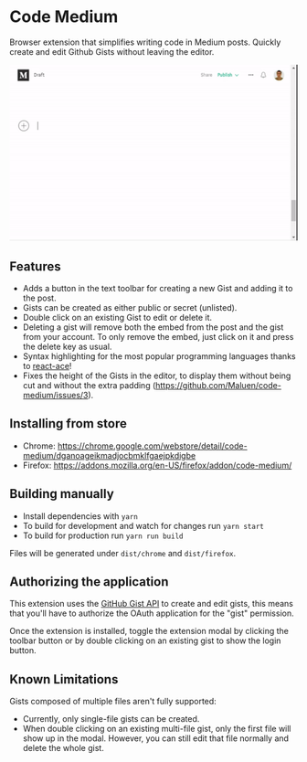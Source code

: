 Code Medium
=================

Browser extension that simplifies writing code in Medium posts. Quickly create and edit Github Gists without leaving the editor.

 <p align="center"> 
    <img src="/screenshots/screencast.gif?raw=true" alt="Code Medium">
 </p>

Features
--------

- Adds a button in the text toolbar for creating a new Gist and adding it to the post.
- Gists can be created as either public or secret (unlisted).
- Double click on an existing Gist to edit or delete it.
- Deleting a gist will remove both the embed from the post and the gist from your account.
  To only remove the embed, just click on it and press the delete key as usual.
- Syntax highlighting for the most popular programming languages thanks to [react-ace](https://github.com/securingsincity/react-ace)!
- Fixes the height of the Gists in the editor, to display them without being cut and without the extra padding (https://github.com/Maluen/code-medium/issues/3).


Installing from store
--------

- Chrome: https://chrome.google.com/webstore/detail/code-medium/dganoageikmadjocbmklfgaejpkdigbe
- Firefox: https://addons.mozilla.org/en-US/firefox/addon/code-medium/ 

Building manually
--------

- Install dependencies with `yarn`
- To build for development and watch for changes run `yarn start`
- To build for production run `yarn run build`

Files will be generated under `dist/chrome` and `dist/firefox`.

Authorizing the application
--------
This extension uses the [GitHub Gist API](https://developer.github.com/v3/gists/) to create and edit gists,
this means that you'll have to authorize the OAuth application for the "gist" permission.

Once the extension is installed, toggle the extension modal by clicking the toolbar button or by double clicking on an existing gist to
show the login button.

Known Limitations
--------

Gists composed of multiple files aren't fully supported:
- Currently, only single-file gists can be created.
- When double clicking on an existing multi-file gist, only the first file will show up in the modal.
  However, you can still edit that file normally and delete the whole gist.
